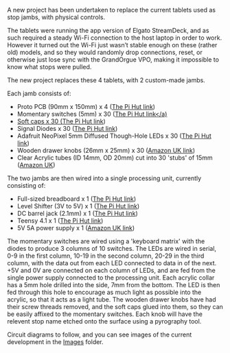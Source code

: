 A new project has been undertaken to replace the current tablets used as stop jambs, with physical controls.

The tablets were running the app version of Elgato StreamDeck, and as such required a steady Wi-Fi connection to the host laptop in order to work.  However it turned out the Wi-Fi just wasn’t stable enough on these (rather old) models, and so they would randomly drop connections, reset, or otherwise just lose sync with the GrandOrgue VPO, making it impossible to know what stops were pulled.

The new project replaces these 4 tablets, with 2 custom-made jambs.

Each jamb consists of:
* Proto PCB (90mm x 150mm) x 4 (<a href="https://thepihut.com/products/proto-pcb-10-pack-9x15cm?variant=43674817200323">The Pi Hut link</a>)
* Momentary switches (5mm) x 30 (<a href="https://thepihut.com/products/tactile-switch-buttons-6mm-tall-x-10-pack?variant=27739414097">The Pi Hut link</a)
* Soft caps x 30 (<a href="https://thepihut.com/products/black-soft-caps-for-tactile-buttons-1-pack?variant=42219896832195">The Pi Hut link</a>)
* Signal Diodes x 30 (<a href="https://thepihut.com/products/1n4148-signal-diode-10-pack?variant=27739521937">The Pi Hut link</a>)
* Adafruit NeoPixel 5mm Diffused Though-Hole LEDs x 30 (<a href="https://thepihut.com/products/neopixel-diffused-5mm-through-hole-led-5-pack">The Pi Hut link</a>)
* Wooden drawer knobs (26mm x 25mm) x 30 (<a href="https://www.amazon.co.uk/dp/B0932TW166?ref=ppx_yo2ov_dt_b_fed_asin_title">Amazon UK link</a>)
* Clear Acrylic tubes (ID 14mm, OD 20mm) cut into 30 'stubs' of 15mm (<a href="https://www.amazon.co.uk/dp/B0DJ7J21SR?ref=ppx_yo2ov_dt_b_fed_asin_title">Amazon UK</a>)

The two jambs are then wired into a single processing unit, currently consisting of:
* Full-sized breadboard x 1 (<a href="https://thepihut.com/products/full-sized-breadboard?variant=27739878097">The Pi Hut link</a>)
* Level Shifter (3V to 5V) x 1 (<a href="https://thepihut.com/products/74ahct125-quad-level-shifter-3v-to-5v?variant=27739617873">The Pi Hut link</a>)
* DC barrel jack (2.1mm) x 1 (<a href="https://thepihut.com/products/breadboard-friendly-2-1mm-dc-barrel-jack?variant=27740417489">The Pi Hut link</a>)
* Teensy 4.1 x 1 (<a href="https://thepihut.com/products/teensy-4-1-with-assembled-pins?variant=37627618066627">The Pi Hut link</a>)
* 5V 5A power supply x 1 (<a href="https://www.amazon.co.uk/dp/B09JS8N331?ref=ppx_yo2ov_dt_b_fed_asin_title&th=1">Amazon UK link</a>)

The momentary switches are wired using a 'keyboard matrix' with the diodes to produce 3 columns of 10 switches.
The LEDs are wired in serial, 0-9 in the first column, 10-19 in the second column, 20-29 in the third column, with the data out from each LED connected to data in of the next.  +5V and 0V are connected on each column of LEDs, and are fed from the single power supply connected to the processing unit.
Each acrylic collar has a 5mm hole drilled into the side, 7mm from the bottom.  The LED is then fed through this hole to encourage as much light as possible into the acrylic, so that it acts as a light tube.
The wooden drawer knobs have had their screw threads removed, and the soft caps glued into them, so they can be easily affixed to the momentary switches.  Each knob will have the relevent stop name etched onto the surface using a pyrography tool.

Circuit diagrams to follow, and you can see images of the current development in the <a href="./Images">Images</a> folder.

